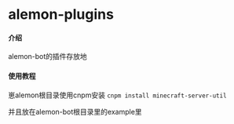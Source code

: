 # alemon-plugins

#### 介绍
alemon-bot的插件存放地

#### 使用教程
崽alemon根目录使用cnpm安装
```cnpm install minecraft-server-util```

并且放在alemon-bot根目录里的example里
